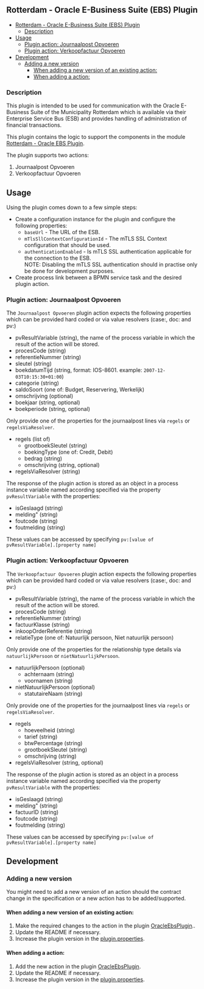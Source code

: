 ## Rotterdam - Oracle E-Business Suite (EBS) Plugin

<!-- TOC -->
  * [Rotterdam - Oracle E-Business Suite (EBS) Plugin](#rotterdam---oracle-e-business-suite-ebs-plugin)
    * [Description](#description)
  * [Usage](#usage)
    * [Plugin action: Journaalpost Opvoeren](#plugin-action-journaalpost-opvoeren)
    * [Plugin action: Verkoopfactuur Opvoeren](#plugin-action-verkoopfactuur-opvoeren)
  * [Development](#development)
    * [Adding a new version](#adding-a-new-version)
      * [When adding a new version of an existing action:](#when-adding-a-new-version-of-an-existing-action)
      * [When adding a action:](#when-adding-a-action)
<!-- TOC -->

### Description

This plugin is intended to be used for communication with the Oracle E-Business Suite of the Municipality Rotterdam which is available 
via their Enterprise Service Bus (ESB) and provides handling of administration of financial transactions.

This plugin contains the logic to support the components in the module
[Rotterdam - Oracle EBS Plugin](../../frontend/projects/valtimo-plugins/rotterdam-oracle-ebs/README.md).

The plugin supports two actions:

1. Journaalpost Opvoeren
2. Verkoopfactuur Opvoeren

## Usage

Using the plugin comes down to a few simple steps:

* Create a configuration instance for the plugin and configure the following properties:
  * `baseUrl` - The URL of the ESB.
  * `mTlsSllContextConfigurationId` - The mTLS SSL Context configuration that should be used.
  * `authenticationEnabled` - Is mTLS SSL authentication applicable for the connection to the ESB.  
    NOTE: Disabling the mTLS SSL authentication should in practise only be done for development purposes.
* Create process link between a BPMN service task and the desired plugin action.

### Plugin action: Journaalpost Opvoeren

The `Journaalpost Opvoeren` plugin action expects the following properties which can be provided hard coded or via value resolvers (case:, doc: and pv:)

* pvResultVariable (string), the name of the process variable in which the result of the action will be stored.
* procesCode (string)
* referentieNummer (string)
* sleutel (string)
* boekdatumTijd (string, format: IOS-8601. example: `2007-12-03T10:15:30+01:00`)
* categorie (string)
* saldoSoort (one of: Budget, Reservering, Werkelijk) 
* omschrijving (optional)
* boekjaar (string, optional)
* boekperiode (string, optional)

Only provide one of the properties for the journaalpost lines via `regels` or `regelsViaResolver`.
* regels (list of)
  * grootboekSleutel (string)
  * boekingType (one of: Credit, Debit)
  * bedrag (string)
  * omschrijving (string, optional)
* regelsViaResolver (string)

The response of the plugin action is stored as an object in a process instance variable named according specified via 
the property `pvResultVariable` with the properties:

* isGeslaagd (string)
* melding" (string)
* foutcode (string)
* foutmelding (string)

These values can be accessed by specifying `pv:[value of pvResultVariable].[property name]`

### Plugin action: Verkoopfactuur Opvoeren

The `Verkoopfactuur Opvoeren` plugin action expects the following properties which can be provided hard coded or via value resolvers (case:, doc: and pv:)

* pvResultVariable (string), the name of the process variable in which the result of the action will be stored.
* procesCode (string)
* referentieNummer (string)
* factuurKlasse (string)
* inkoopOrderReferentie (string)
* relatieType (one of: Natuurlijk persoon, Niet natuurlijk persoon)

Only provide one of the properties for the relationship type details via `natuurlijkPersoon` or `nietNatuurlijkPersoon`.
* natuurlijkPersoon (optional)
  * achternaam (string)
  * voornamen (string)
* nietNatuurlijkPersoon (optional)
  * statutaireNaam (string)

Only provide one of the properties for the journaalpost lines via `regels` or `regelsViaResolver`.
* regels
  * hoeveelheid (string)
  * tarief (string)
  * btwPercentage (string)
  * grootboekSleutel (string)
  * omschrijving (string)
* regelsViaResolver (string, optional) 

The response of the plugin action is stored as an object in a process instance variable named according specified via 
the property `pvResultVariable` with the properties:

* isGeslaagd (string)
* melding" (string)
* factuurID (string)
* foutcode (string)
* foutmelding (string)

These values can be accessed by specifying `pv:[value of pvResultVariable].[property name]`

## Development

### Adding a new version

You might need to add a new version of an action should the contract change in the specification or a new action has to 
be added/supported.

#### When adding a new version of an existing action:

1. Make the required changes to the action in the plugin 
   [OracleEbsPlugin](src/main/kotlin/com/ritense/valtimoplugins/rotterdam/oracleebs/plugin/OracleEbsPlugin.kt)..
2. Update the README if necessary.
3. Increase the plugin version in the [plugin.properties](plugin.properties).

#### When adding a action:

1. Add the new action in the plugin
   [OracleEbsPlugin](src/main/kotlin/com/ritense/valtimoplugins/rotterdam/oracleebs/plugin/OracleEbsPlugin.kt).
2. Update the README if necessary.
3. Increase the plugin version in the [plugin.properties](plugin.properties).
